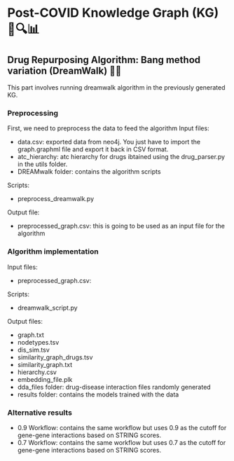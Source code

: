 # Post-COVID Knowledge Graph (KG) 🦠🔍📊

## Drug Repurposing Algorithm: Bang method variation (DreamWalk) 💊🔄
This part involves running dreamwalk algorithm in the previously generated KG. 

### Preprocessing
First, we need to preprocess the data to feed the algorithm
Input files:
- data.csv: exported data from neo4j. You just have to import the graph.graphml file and export it back in CSV format.
- atc_hierarchy: atc hierarchy for drugs ibtained using the drug_parser.py in the utils folder.
- DREAMwalk folder: contains the algorithm scripts

Scripts:
- preprocess_dreamwalk.py

Output file:
- preprocessed_graph.csv: this is going to be used as an input file for the algorithm

### Algorithm implementation
Input files:
-  preprocessed_graph.csv:

Scripts:
- dreamwalk_script.py

Output files:
- graph.txt
- nodetypes.tsv
- dis_sim.tsv
- similarity_graph_drugs.tsv
- similarity_graph.txt
- hierarchy.csv
- embedding_file.plk
- dda_files folder: drug-disease interaction files randomly generated
- results folder: contains the models trained with the data

### Alternative results
- 0.9 Workflow: contains the same workflow but uses 0.9 as the cutoff for gene-gene interactions based on STRING scores.
- 0.7 Workflow: contains the same workflow but uses 0.7 as the cutoff for gene-gene interactions based on STRING scores. 
